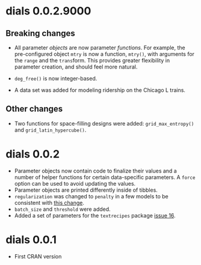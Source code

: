 # dials 0.0.2.9000

## Breaking changes

* All parameter _objects_ are now parameter _functions_. For example, the 
pre-configured object `mtry` is now a function, `mtry()`, with arguments for the `range` and the `trans`form. This provides greater flexibility in parameter
creation, and should feel more natural.

* `deg_free()` is now integer-based. 

* A data set was added for modeling ridership on the Chicago L trains.

## Other changes

* Two functions for space-filling designs were added: `grid_max_entropy()` and `grid_latin_hypercube()`. 

# dials 0.0.2

* Parameter objects now contain code to finalize their values and a number of helper functions for certain data-specific parameters. A `force` option can be used to avoid updating the values.  
* Parameter objects are printed differently inside of tibbles. 
* `regularization` was changed to `penalty` in a few models to be consistent with [this change](tidymodels/model-implementation-principles@08d3afd). 
* `batch_size` and `threshold` were added.
* Added a set of parameters for the `textrecipes` package [issue 16](https://github.com/tidymodels/dials/issues/16). 

# dials 0.0.1

* First CRAN version
